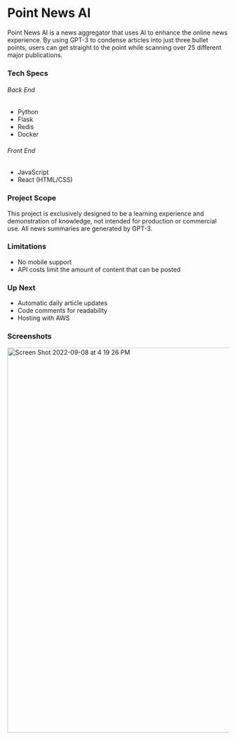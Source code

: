 # Point News AI

Point News AI is a news aggregator that uses AI to enhance the online news experience. By using GPT-3 to condense articles
into just three bullet points, users can get straight to the point while scanning over 25 different major publications.

### Tech Specs
###### Back End
- Python
- Flask
- Redis
- Docker

###### Front End
- JavaScript
- React (HTML/CSS)

### Project Scope
This project is exclusively designed to be a learning experience and demonstration of knowledge, not intended for production or commercial use. All news summaries are generated by GPT-3.


### Limitations
- No mobile support 
- API costs limit the amount of content that can be posted

### Up Next 
- Automatic daily article updates
- Code comments for readability 
- Hosting with AWS

### Screenshots
<img width="874" alt="Screen Shot 2022-09-08 at 4 19 26 PM" src="https://user-images.githubusercontent.com/49734611/189242214-4f2db0b8-4f65-4182-8b39-e568ebdca17b.png">

